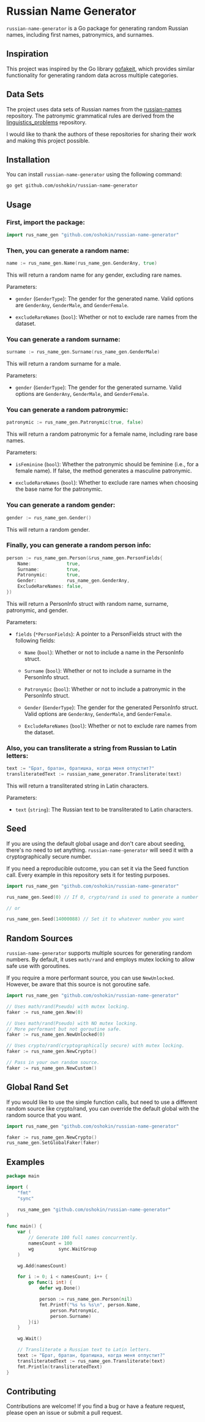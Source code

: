 # Russian Name Generator

`russian-name-generator` is a Go package for generating random Russian names, including first names, patronymics, and surnames.

## Inspiration

This project was inspired by the Go library [gofakeit](https://github.com/brianvoe/gofakeit), which provides similar functionality for generating random data across multiple categories.

## Data Sets

The project uses data sets of Russian names from the [russian-names](https://github.com/cybermatt/russian-names) repository. The patronymic grammatical rules are derived from the [linguistics_problems](https://github.com/roddar92/linguistics_problems) repository.

I would like to thank the authors of these repositories for sharing their work and making this project possible.

## Installation

You can install `russian-name-generator` using the following command:

```sh
go get github.com/oshokin/russian-name-generator
```

## Usage

### First, import the package:

```go
import rus_name_gen "github.com/oshokin/russian-name-generator"
```

### Then, you can generate a random name:

```go
name := rus_name_gen.Name(rus_name_gen.GenderAny, true)
```

This will return a random name for any gender, excluding rare names.

Parameters:

- `gender` (`GenderType`): The gender for the generated name. Valid options are `GenderAny`, `GenderMale`, and `GenderFemale`.

- `excludeRareNames` (`bool`): Whether or not to exclude rare names from the dataset.

### You can generate a random surname:

```go
surname := rus_name_gen.Surname(rus_name_gen.GenderMale)
```

This will return a random surname for a male.

Parameters:

- `gender` (`GenderType`): The gender for the generated surname. Valid options are `GenderAny`, `GenderMale`, and `GenderFemale`.

### You can generate a random patronymic:

```go
patronymic := rus_name_gen.Patronymic(true, false)
```

This will return a random patronymic for a female name, including rare base names.

Parameters:

- `isFeminine` (`bool`): Whether the patronymic should be feminine (i.e., for a female name). If false, the method generates a masculine patronymic.

- `excludeRareNames` (`bool`): Whether to exclude rare names when choosing the base name for the patronymic.

### You can generate a random gender:

```go
gender := rus_name_gen.Gender()
```

This will return a random gender.

### Finally, you can generate a random person info:

```go
person := rus_name_gen.Person(&rus_name_gen.PersonFields{
	Name:             true,
	Surname:          true,
	Patronymic:       true,
	Gender:           rus_name_gen.GenderAny,
	ExcludeRareNames: false,
})
```

This will return a PersonInfo struct with random name, surname, patronymic, and gender.

Parameters:

- `fields` (`*PersonFields`): A pointer to a PersonFields struct with the following fields:

  - `Name` (`bool`): Whether or not to include a name in the PersonInfo struct.

  - `Surname` (`bool`): Whether or not to include a surname in the PersonInfo struct.

  - `Patronymic` (`bool`): Whether or not to include a patronymic in the PersonInfo struct.

  - `Gender` (`GenderType`): The gender for the generated PersonInfo struct. Valid options are `GenderAny`, `GenderMale`, and `GenderFemale`.

  - `ExcludeRareNames` (`bool`): Whether or not to exclude rare names from the dataset.

### Also, you can transliterate a string from Russian to Latin letters:

```go
text := "Брат, братан, братишка, когда меня отпустит?"
transliteratedText := russian_name_generator.Transliterate(text)
```

This will return a transliterated string in Latin characters.

Parameters:

- `text` (`string`): The Russian text to be transliterated to Latin characters.

## Seed

If you are using the default global usage and don't care about seeding, there's no need to set anything.
`russian-name-generator` will seed it with a cryptographically secure number.

If you need a reproducible outcome, you can set it via the Seed function call.
Every example in this repository sets it for testing purposes.

```go
import rus_name_gen "github.com/oshokin/russian-name-generator"

rus_name_gen.Seed(0) // If 0, crypto/rand is used to generate a number

// or

rus_name_gen.Seed(14000088) // Set it to whatever number you want
```

## Random Sources

`russian-name-generator` supports multiple sources for generating random numbers. 
By default, it uses `math/rand` and employs mutex locking to allow safe use with goroutines.

If you require a more performant source, you can use `NewUnlocked`.
However, be aware that this source is not goroutine safe.

```go
import rus_name_gen "github.com/oshokin/russian-name-generator"

// Uses math/rand(Pseudo) with mutex locking.
faker := rus_name_gen.New(0)

// Uses math/rand(Pseudo) with NO mutex locking.
// More performant but not goroutine safe.
faker := rus_name_gen.NewUnlocked(0)

// Uses crypto/rand(cryptographically secure) with mutex locking.
faker := rus_name_gen.NewCrypto()

// Pass in your own random source.
faker := rus_name_gen.NewCustom()
```

## Global Rand Set

If you would like to use the simple function calls, 
but need to use a different random source like crypto/rand,
you can override the default global with the random source that you want.

```go
import rus_name_gen "github.com/oshokin/russian-name-generator"

faker := rus_name_gen.NewCrypto()
rus_name_gen.SetGlobalFaker(faker)
```

## Examples

```go
package main

import (
	"fmt"
	"sync"

	rus_name_gen "github.com/oshokin/russian-name-generator"
)

func main() {
	var (
		// Generate 100 full names concurrently.
		namesCount = 100
		wg         sync.WaitGroup
	)

	wg.Add(namesCount)

	for i := 0; i < namesCount; i++ {
		go func(i int) {
			defer wg.Done()

			person := rus_name_gen.Person(nil)
			fmt.Printf("%s %s %s\n", person.Name,
				person.Patronymic,
				person.Surname)
		}(i)
	}

	wg.Wait()

	// Transliterate a Russian text to Latin letters.
	text := "Брат, братан, братишка, когда меня отпустит?"
	transliteratedText := rus_name_gen.Transliterate(text)
	fmt.Println(transliteratedText)
}
```

## Contributing
Contributions are welcome!
If you find a bug or have a feature request, please open an issue or submit a pull request.